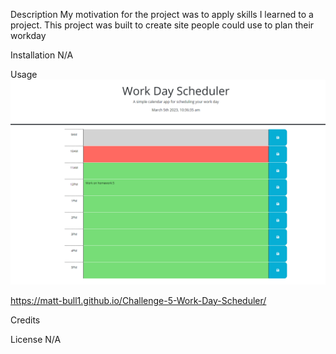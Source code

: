 Description
My motivation for the project was to apply skills I learned to a project. This project was built to create site people could use to plan their workday

Installation
N/A

Usage
![alt text](assets/screenshot.png)


https://matt-bull1.github.io/Challenge-5-Work-Day-Scheduler/

Credits



License
N/A
